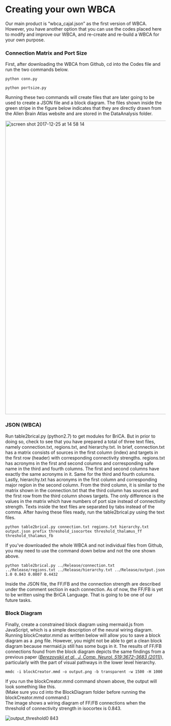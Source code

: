 # Creating your own WBCA

Our main product is “wbca_cajal.json” as the first version of WBCA. However, you have another option that you can use the codes placed here to modify and improve our WBCA, and re-create and re-build a WBCA for your own purpose.

### Connection Matrix and Port Size
First, after downloading the WBCA from Github, cd into the Codes file and run the two commands below.

```text
python conn.py
```
```text
python portsize.py
```

Running these two commands will create files that are later going to be used to create a JSON file and a block diagram.
The files shown inside the  green stripe in the figure below indicates that they are directly drawn from the Allen Brain Atlas website and are stored in the DataAnalysis folder.

<img width="920" alt="screen shot 2017-12-25 at 14 58 14" src="https://user-images.githubusercontent.com/32238693/34351493-5462fb82-ea60-11e7-8c16-f896df319048.png">

### JSON (WBCA)
Run table2brical.py (python2.7) to get modules for BriCA. But in prior to doing so, check to see that you have prepared a total of three text files, namely connection.txt, regions.txt, and hierarchy.txt. In brief, connection.txt has a matrix consists of sources in the first column (index) and targets in the first row (header) with corresponding connectivity strengths. regions.txt has acronyms in the first and second columns and corresponding safe name in the third and fourth columns. The first and second columns have exactly the same acronyms in it. Same for the third and fourth columns. Lastly, hierarchy.txt has acronyms in the first column and corresponding major region in the second column. From the third column, it is similar to the matrix shown in the connection.txt that the third column has sources and the first row from the third column shows targets. The only difference is the values in the matrix which have numbers of port size instead of connectivity strength. Texts inside the text files are separated by tabs instead of the comma. After having these files ready, run the table2brical.py using the text files.

```text
python table2brical.py connection.txt regions.txt hierarchy.txt output.json prefix threshold_isocortex threshold_thalamus_ff threshold_thalamus_fb
```

If you've downloaded the whole WBCA and not individual files from Github, you may need to use the command down below and not the one shown above.

```text
python table2brical.py ../Release/connection.txt ../Release/regions.txt ../Release/hierarchy.txt ../Release/output.json 1.0 0.843 0.0807 0.4432
```

Inside the JSON file, the FF/FB and the connection strength are described under the comment section in each connection. As of now, the FF/FB is yet to be written using the BriCA Language. That is going to be one of our future tasks.


### Block Diagram

Finally, create a constrained block diagram using mermaid.js from JavaScript, which is a simple description of the neural wiring diagram. Running blockCreator.mmd as written below will allow you to save a block diagram as a .png file. However, you might not be able to get a clean block diagram because mermaid.js still has some bugs in it. The results of FF/FB connections found from the block diagram depicts the same findings from a previous paper ([*Berezovskii et al., J. Comp. Neurol. 519:3672–3683 (2011)*](http://onlinelibrary.wiley.com/doi/10.1002/cne.22675/abstract)), particularly with the part of visual pathways in the lower level hierarchy.


```text
mmdc -i blockCreator.mmd -o output.png -b transparent -w 1500 -H 1000
```

If you run the blockCreator.mmd command shown above, the output will look something like this.   
(Make sure you cd into the BlockDiagram folder before running the blockCreator.mmd command.)  
The image shows a wiring diagram of FF/FB connections when the threshold of connectivity strength in isocortex is 0.843.

![output_threshold0 843](https://user-images.githubusercontent.com/32238693/34351545-ab5f80fe-ea60-11e7-864f-0294305ba15f.png)
